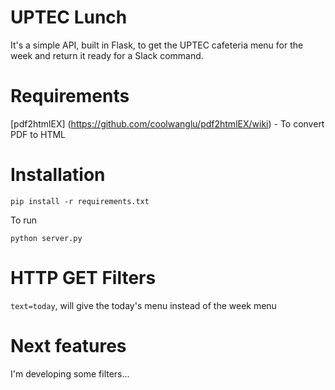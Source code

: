 # UPTEC Lunch

It's a simple API, built in Flask, to get the UPTEC cafeteria menu for the week and return it ready for a Slack command.

# Requirements

[pdf2htmlEX] (https://github.com/coolwanglu/pdf2htmlEX/wiki) - To convert PDF to HTML

# Installation

`pip install -r requirements.txt`

To run

`python server.py`

# HTTP GET Filters

`text=today`, will give the today's menu instead of the week menu

# Next features

I'm developing some filters...
